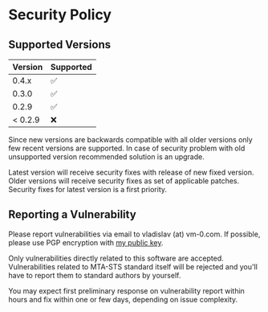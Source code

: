 # Security Policy

## Supported Versions

| Version | Supported          |
| ------- | ------------------ |
| 0.4.x   | :white_check_mark: |
| 0.3.0   | :white_check_mark: |
| 0.2.9   | :white_check_mark: |
| < 0.2.9 | :x:                |

Since new versions are backwards compatible with all older versions only few recent versions are supported. In case of security problem with old unsupported version recommended solution is an upgrade.

Latest version will receive security fixes with release of new fixed version. Older versions will receive security fixes as set of applicable patches. Security fixes for latest version is a first priority.

## Reporting a Vulnerability

Please report vulnerabilities via email to vladislav (at) vm-0.com. If possible, please use PGP encryption with [my public key](https://keybase.io/yarmak/pgp_keys.asc).

Only vulnerabilities directly related to this software are accepted. Vulnerabilities related to MTA-STS standard itself will be rejected and you'll have to report them to standard authors by yourself.

You may expect first preliminary response on vulnerability report within hours and fix within one or few days, depending on issue complexity.
